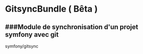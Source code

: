 # GitsyncBundle ( Bêta )

###Module de synchronisation d'un projet symfony avec git
--------------------------------------------------------

symfony/gitsync

